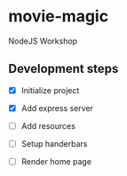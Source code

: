 # movie-magic
NodeJS Workshop

## Development steps

- [x] Initialize project
- [x] Add express server
- [ ] Add resources
- [ ] Setup handerbars
- [ ] Render home page

